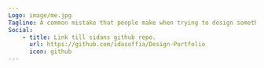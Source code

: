 ```yaml
---
Logo: image/me.jpg
Tagline: A common mistake that people make when trying to design something completely foolproof is to underestimate the ingenuity of complete fools.
Social:
    - title: Link till sidans github repo.
      url: https://github.com/idasoffia/Design-Portfolio
      icon: github
---
```

